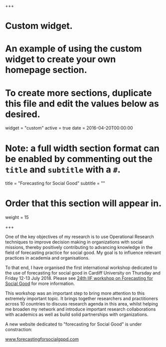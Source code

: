 +++
# Custom widget.
# An example of using the custom widget to create your own homepage section.
# To create more sections, duplicate this file and edit the values below as desired.
widget = "custom"
active = true
date = 2016-04-20T00:00:00

# Note: a full width section format can be enabled by commenting out the `title` and `subtitle` with a `#`.
title = "Forecasting for Social Good"
subtitle = ""


# Order that this section will appear in.
weight = 15



+++

One of the key objectives of my research is to use Operational Research techniques to improve decision making in organizations with social missions, thereby positively contributing to advancing knowledge in the field of forecasting practice for social good. My goal is to influence relevant practices in academia and organisations. 

To that end, I have organised the first international workshop dedicated to the use of forecasting for social good in Cardiff University on Thursday and Friday 12-13 July 2018. Please see [24th IIF workshop on Forecasting for Social Good](https://spark.adobe.com/page/hLOW4JNxQ4TIA/) for more information.


This workshop was  an important step to bring more attention to this extremely important topic. It brings together researchers and practitioners across 10 countries to discuss research agenda in this area, whilst helping me broaden my network and introduce important research collaborations with academics as well as build solid partnerships with organizations. 


A new website dedicated to "forecasting for Social Good" is under constraction:

www.forecastingforsocialgppd.com

